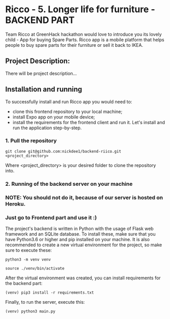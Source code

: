 # Ricco - 5. Longer life for furniture - BACKEND PART

Team Ricco at GreenHack hackathon would love to introduce you its lovely child - App for buying Spare Parts. Ricco app is a mobile platform that helps people to buy spare parts for their furniture or sell it back to IKEA.
## Project Description:

There will be project description...

## Installation and running
To successfully install and run Ricco app you would need to:
* clone this frontend repository to your local machine;
* install Expo app on your mobile device;
* install the requirements for the frontend client and run it.
Let's install and run the application step-by-step.

### 1. Pull the repository

```
git clone git@github.com:nickdee1/backend-riico.git <project_directory>
```

Where <project_directory> is your desired folder to clone the repository into.

### 2. Running of the backend server on your machine
### NOTE: You should not do it, because of our server is hosted on Heroku.
### Just go to Frontend part and use it :)

The project's backend is written in Python with the usage of Flask web framework and an SQLite database.
To install these, make sure that you have Python3.6 or higher and pip installed on your machine.
It is also recommended to create a new virtual environment for the project, so make sure to execute these:

```
python3 -m venv venv
```

```
source ./venv/bin/activate
```

After the virtual environment was created, you can install requirements for the backend part:

```
(venv) pip3 install -r requirements.txt
```

Finally, to run the server, execute this:

```
(venv) python3 main.py
```
